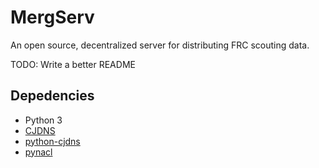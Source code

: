 # MergServ
An open source, decentralized server for distributing FRC scouting data.

TODO: Write a better README

## Depedencies
- Python 3
- [CJDNS](https://github.com/cjdelisle/cjdns)
- [python-cjdns](https://github.com/hyperboria/python-cjdns)
- [pynacl](https://github.com/pyca/pynacl)

